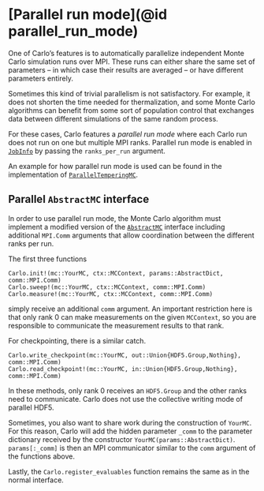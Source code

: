 # [Parallel run mode](@id parallel_run_mode)

One of Carlo’s features is to automatically parallelize independent Monte Carlo simulation runs over MPI. These runs can either share the same set of parameters – in which case their results are averaged – or have different parameters entirely.

Sometimes this kind of trivial parallelism is not satisfactory. For example, it does not shorten the time needed for thermalization, and some Monte Carlo algorithms can benefit from some sort of population control that exchanges data between different simulations of the same random process.

For these cases, Carlo features a *parallel run mode* where each Carlo run does not run on one but multiple MPI ranks. Parallel run mode is enabled in [`JobInfo`](@ref) by passing the `ranks_per_run` argument. 

An example for how parallel run mode is used can be found in the implementation of [`ParallelTemperingMC`](@ref).

## Parallel `AbstractMC` interface

In order to use parallel run mode, the Monte Carlo algorithm must implement a modified version of the [`AbstractMC`](@ref) interface including additional `MPI.Comm` arguments that allow coordination between the different ranks per run.

The first three functions

    Carlo.init!(mc::YourMC, ctx::MCContext, params::AbstractDict, comm::MPI.Comm)
    Carlo.sweep!(mc::YourMC, ctx::MCContext, comm::MPI.Comm)
    Carlo.measure!(mc::YourMC, ctx::MCContext, comm::MPI.Comm)

simply receive an additional `comm` argument. An important restriction here is that only rank 0 can make measurements on the given `MCContext`, so you are responsible to communicate the measurement results to that rank.

For checkpointing, there is a similar catch.

    Carlo.write_checkpoint(mc::YourMC, out::Union{HDF5.Group,Nothing}, comm::MPI.Comm)
    Carlo.read_checkpoint!(mc::YourMC, in::Union{HDF5.Group,Nothing}, comm::MPI.Comm)

In these methods, only rank 0 receives an `HDF5.Group` and the other ranks need to communicate. Carlo does not use the collective writing mode of parallel HDF5.

Sometimes, you also want to share work during the construction of `YourMC`. For this reason, Carlo will add the hidden parameter `_comm` to the parameter dictionary received by the constructor `YourMC(params::AbstractDict)`. `params[:_comm]` is then an MPI communicator similar to the `comm` argument of the functions above.

Lastly, the `Carlo.register_evaluables` function remains the same as in the normal interface.
